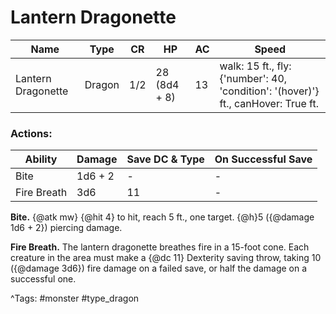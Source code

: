 # Lantern Dragonette

| Name | Type | CR | HP | AC | Speed |
|------|------|----|----|----|-------|
| Lantern Dragonette | Dragon | 1/2 | 28 (8d4 + 8) | 13 | walk: 15 ft., fly: {'number': 40, 'condition': '(hover)'} ft., canHover: True ft. |

### Actions:

| Ability | Damage | Save DC & Type | On Successful Save |
|---------|--------|----------------|--------------------|
| Bite | 1d6 + 2 | - | - |
| Fire Breath | 3d6 | 11 | - |


**Bite.** {@atk mw} {@hit 4} to hit, reach 5 ft., one target. {@h}5 ({@damage 1d6 + 2}) piercing damage.

**Fire Breath.** The lantern dragonette breathes fire in a 15-foot cone. Each creature in the area must make a {@dc 11} Dexterity saving throw, taking 10 ({@damage 3d6}) fire damage on a failed save, or half the damage on a successful one.

^Tags: #monster #type_dragon